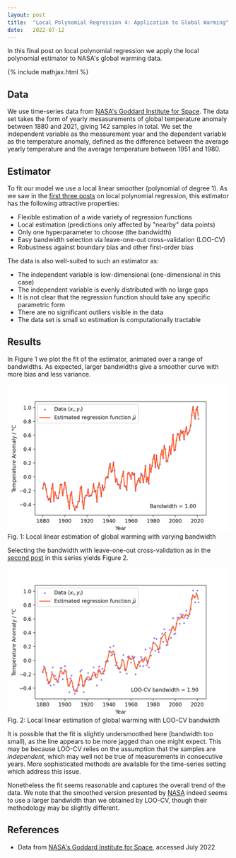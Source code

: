 ```yaml
---
layout: post
title:  "Local Polynomial Regression 4: Application to Global Warming"
date:   2022-07-12
---
```


In this final post on local polynomial regression
we apply the local polynomial estimator
to NASA's global warming data.

{% include mathjax.html %}

<div style="display:none">
  $\newcommand \E {\mathbb{E}}$
  $\newcommand \P {\mathbb{E}}$
  $\newcommand \R {\mathbb{R}}$
  $\newcommand \Var {\mathrm{Var}}$
  $\newcommand \Cov {\mathrm{Cov}}$
  $\newcommand \T {\mathsf{T}}$
  $\newcommand{\diff}[1]{\,\mathrm{d}#1}$
  $\DeclareMathOperator{\MSE}{MSE}$
  $\DeclareMathOperator{\IMSE}{IMSE}$
  $\DeclareMathOperator{\LOOCV}{LOO-CV}$
</div>

## Data

We use time-series data from
[NASA's Goddard Institute for Space](https://climate.nasa.gov/vital-signs/global-temperature/).
The data set takes the form of yearly mesasurements
of global temperature anomaly between 1880 and 2021,
giving 142 samples in total.
We set the independent variable as the measurement year
and the dependent variable as the temperature anomaly,
defined as the difference between the average yearly temperature
and the average temperature between 1951 and 1980.

## Estimator

To fit our model we use a local linear smoother (polynomial of degree 1).
As we saw in the
[first three posts](/posts/) on local polynomial regression,
this estimator has the following attractive properties:

- Flexible estimation of a wide variety of regression functions
- Local estimation (predictions only affected by "nearby" data points)
- Only one hyperparameter to choose (the bandwidth)
- Easy bandwidth selection via leave-one-out cross-validation (LOO-CV)
- Robustness against boundary bias and other first-order bias

The data is also well-suited to such an estimator as:

- The independent variable is low-dimensional (one-dimensional in this case)
- The independent variable is evenly distributed with no large gaps
- It is not clear that the regression function should take any
  specific parametric form
- There are no significant outliers visible in the data
- The data set is small so estimation is computationally tractable



## Results

In Figure 1 we plot the fit of the estimator,
animated over a range of bandwidths.
As expected, larger bandwidths give a smoother curve
with more bias and less variance.

<figure style="display: block; margin-left: auto; margin-right: auto;">
<img style="width: 500px; margin-left: auto; margin-right: auto;"
    src="/assets/graphics/posts/images_local-polynomial-regression/global_warming_small.gif">
<figcaption>
  Fig. 1: Local linear estimation of global warming with
  varying bandwidth
</figcaption>
</figure>


Selecting the bandwidth with leave-one-out cross-validation
as in the
[second post](/2022/03/29/local-polynomial-regression-2.html)
in this series yields Figure 2.


<figure style="display: block; margin-left: auto; margin-right: auto;">
<img style="width: 500px; margin-left: auto; margin-right: auto;"
    src="/assets/graphics/posts/images_local-polynomial-regression/global_warming_loocv.png">
<figcaption>
  Fig. 2: Local linear estimation of global warming with
  LOO-CV bandwidth
</figcaption>
</figure>

It is possible that the fit is slightly undersmoothed here
(bandwidth too small), as the line appears to be more
jagged than one might expect.
This may be because LOO-CV relies on the assumption
that the samples are *independent*,
which may well not be true of measurements in
consecutive years.
More sophisticated methods are available for the
time-series setting which address this issue.



Nonetheless the fit seems reasonable and captures the overall trend
of the data.
We note that the smoothed version presented by
[NASA](https://climate.nasa.gov/vital-signs/global-temperature/)
indeed seems to use a larger bandwidth than we obtained by LOO-CV,
though their methodology may be slightly different.

## References

- Data from
[NASA's Goddard Institute for Space](https://climate.nasa.gov/vital-signs/global-temperature/),
accessed July 2022
